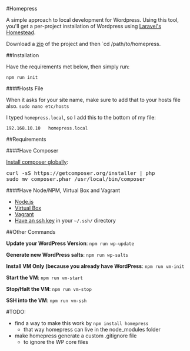 
#Homepress

A simple approach to local development for Wordpress. Using this tool, you'll get a per-project installation of Wordpress using [Laravel's Homestead](http://laravel.com/docs/master/homestead).

Download a [zip](https://github.com/lasergoat/homepress/archive/master.zip) of the project and then `cd /path/to/homepress.


##Installation

Have the requirements met below, then simply run: 

    npm run init


####Hosts File

When it asks for your site name, make sure to add that to your hosts file also. `sudo nano etc/hosts`

I typed `homepress.local`, so I add this to the bottom of my file:

    192.168.10.10   homepress.local


##Requirements


####Have Composer

[Install composer globally](https://getcomposer.org/doc/00-intro.md#globally):

<pre>
curl -sS https://getcomposer.org/installer | php
sudo mv composer.phar /usr/local/bin/composer
</pre>


####Have Node/NPM, Virtual Box and Vagrant

* [Node.js](https://nodejs.org/en/)
* [Virtual Box](https://www.virtualbox.org/wiki/Downloads)
* [Vagrant](https://www.vagrantup.com/downloads.html)
* [Have an ssh key](https://help.github.com/articles/generating-ssh-keys/) in your `~/.ssh/` directory


##Other Commands

**Update your WordPress Version**: `npm run wp-update`

**Generate new WordPress salts**: `npm run wp-salts`

**Install VM Only (because you already have WordPress**: `npm run vm-init`

**Start the VM**: `npm run vm-start`

**Stop/Halt the VM**: `npm run vm-stop`

**SSH into the VM**: `npm run vm-ssh`


#TODO: 

* find a way to make this work by `npm install homepress`
  * that way homepress can live in the node_modules folder
* make homepress generate a custom .gitignore file
  * to ignore the WP core files
